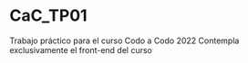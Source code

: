 # CaC_TP01
Trabajo práctico para el curso Codo a Codo 2022
Contempla exclusivamente el front-end del curso
